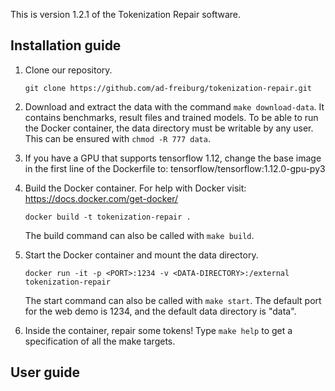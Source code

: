 This is version 1.2.1 of the Tokenization Repair software.

## Installation guide ##

1. Clone our repository.
   
       git clone https://github.com/ad-freiburg/tokenization-repair.git

2. Download and extract the data with the command `make download-data`.
   It contains benchmarks, result files and trained models.
   To be able to run the Docker container, the data directory must be writable by any user.
   This can be ensured with `chmod -R 777 data`.

3. If you have a GPU that supports tensorflow 1.12, change the base image in the first line of the Dockerfile to:
    tensorflow/tensorflow:1.12.0-gpu-py3

4. Build the Docker container. For help with Docker visit: https://docs.docker.com/get-docker/

       docker build -t tokenization-repair .
    
    The build command can also be called with `make build`.

5. Start the Docker container and mount the data directory.

       docker run -it -p <PORT>:1234 -v <DATA-DIRECTORY>:/external tokenization-repair
    
    The start command can also be called with `make start`.
    The default port for the web demo is 1234,
    and the default data directory is "data".

7. Inside the container, repair some tokens!
   Type `make help` to get a specification of all the make targets.

## User guide

